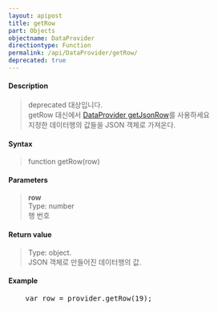 ```yaml
---
layout: apipost
title: getRow
part: Objects
objectname: DataProvider
directiontype: Function
permalink: /api/DataProvider/getRow/
deprecated: true
---
```



#### Description

> deprecated 대상입니다.   
> getRow 대신에서 [DataProvider getJsonRow](/api/DataProvider/getJsonRow/)를 사용하세요  
> 지정한 데이터행의 값들을 JSON 객체로 가져온다.



#### Syntax

> function getRow(row)

#### Parameters

> **row**  
> Type: number  
> 행 번호  

#### Return value

> Type: object.  
> JSON 객체로 만들어진 데이터행의 값.  

#### Example

<pre class="prettyprint">
    var row = provider.getRow(19);
</pre>


